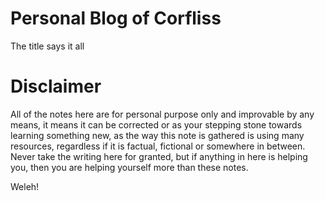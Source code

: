 # Personal Blog of Corfliss
The title says it all

# Disclaimer
All of the notes here are for personal purpose only and improvable by any means, it means it can be corrected or as your stepping stone towards learning something new, as the way this note is gathered is using many resources, regardless if it is factual, fictional or somewhere in between. Never take the writing here for granted, but if anything in here is helping you, then you are helping yourself more than these notes.

Weleh!